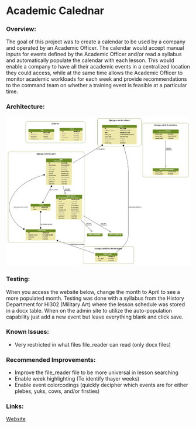 # Academic Calednar

### Overview:
The goal of this project was to create a calendar to be used by a company and operated by an Academic Officer.
The calendar would accept manual inputs for events defined by the Academic Officer and/or read a syllabus and
automatically populate the calendar with each lesson. This would enable a company to have all their academic events
in a centralized location they could access, while at the same time allows the Academic Officer to monitor  academic workloads
for each week and provide recommendations to the command team on whether a training event is feasible at a particular time.

### Architecture:
![Models](final_models.png)

### Testing:
When you access the website below, change the month to April to see a more populated month.
Testing was done with a syllabus from the History Department for HI302 (Military Art) where the lesson
schedule was stored in a docx table. When on the admin site to utilize the auto-population capability
just add a new event but leave everything blank and click save.

### Known Issues:
* Very restricted in what files file_reader can read (only docx files)

### Recommended Improvements:
* Improve the file_reader file to be more universal in lesson searching
* Enable week highlighting (To identify thayer weeks)
* Enable event colorcodings (quickly decipher which events are for either plebes, yuks, cows, and/or firsties)

### Links:
[Website](www.outlook.pythonanywhere.com/planner)
